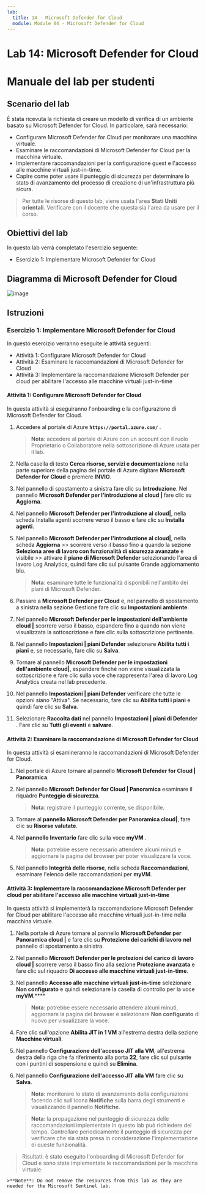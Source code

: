 ```yaml
---
lab:
  title: 14 - Microsoft Defender for Cloud
  module: Module 04 - Microsoft Defender for Cloud
---
```


# Lab 14: Microsoft Defender for Cloud
# Manuale del lab per studenti

## Scenario del lab

È stata ricevuta la richiesta di creare un modello di verifica di un ambiente basato su Microsoft Defender for Cloud. In particolare, sarà necessario:

- Configurare Microsoft Defender for Cloud per monitorare una macchina virtuale.
- Esaminare le raccomandazioni di Microsoft Defender for Cloud per la macchina virtuale.
- Implementare raccomandazioni per la configurazione guest e l'accesso alle macchine virtuali just-in-time. 
- Capire come poter usare il punteggio di sicurezza per determinare lo stato di avanzamento del processo di creazione di un'infrastruttura più sicura.

> Per tutte le risorse di questo lab, viene usata l'area **Stati Uniti orientali**. Verificare con il docente che questa sia l'area da usare per il corso. 

## Obiettivi del lab

In questo lab verrà completato l'esercizio seguente:

- Esercizio 1: Implementare Microsoft Defender for Cloud

## Diagramma di Microsoft Defender for Cloud

![image](https://github.com/MicrosoftLearning/AZ500-AzureSecurityTechnologies/assets/91347931/c31055cc-de95-41f6-adef-f09d756a68eb)

## Istruzioni

### Esercizio 1: Implementare Microsoft Defender for Cloud

In questo esercizio verranno eseguite le attività seguenti:

- Attività 1: Configurare Microsoft Defender for Cloud
- Attività 2: Esaminare le raccomandazioni di Microsoft Defender for Cloud
- Attività 3: Implementare la raccomandazione Microsoft Defender per cloud per abilitare l'accesso alle macchine virtuali just-in-time

#### Attività 1: Configurare Microsoft Defender for Cloud

In questa attività si eseguiranno l'onboarding e la configurazione di Microsoft Defender for Cloud.

1. Accedere al portale di Azure **`https://portal.azure.com/`** .

    >**Nota**: accedere al portale di Azure con un account con il ruolo Proprietario o Collaboratore nella sottoscrizione di Azure usata per il lab.

2. Nella casella di testo **Cerca risorse, servizi e documentazione** nella parte superiore della pagina del portale di Azure digitare **Microsoft Defender for Cloud** e premere **INVIO**.

3. Nel pannello di spostamento a sinistra fare clic su **Introduzione**. Nel pannello **Microsoft Defender per l'introduzione al cloud \|** fare clic su **Aggiorna**.
     
4. Nel pannello **Microsoft Defender per l'introduzione al cloud\|**, nella scheda Installa agenti scorrere verso il basso e fare clic su **Installa agenti**. 

5. Nel pannello **Microsoft Defender per l'introduzione al cloud\|**, nella scheda **Aggiorna** >> scorrere verso il basso fino a quando la sezione **Seleziona aree di lavoro con funzionalità di sicurezza avanzate** è visibile >> attivare il **piano di Microsoft Defender** selezionando l'area di lavoro Log Analytics, quindi fare clic sul pulsante Grande aggiornamento blu.  

    >**Nota**: esaminare tutte le funzionalità disponibili nell'ambito dei piani di Microsoft Defender. 

6. Passare a **Microsoft Defender per Cloud** e, nel pannello di spostamento a sinistra nella sezione Gestione fare clic su **Impostazioni ambiente**.

7. Nel pannello **Microsoft Defender per le impostazioni dell'ambiente cloud \|** scorrere verso il basso, espandere fino a quando non viene visualizzata la sottoscrizione e fare clic sulla sottoscrizione pertinente. 

8. Nel pannello **Impostazioni \| piani Defender** selezionare **Abilita tutti i piani** e, se necessario, fare clic su **Salva**.

9. Tornare al pannello **Microsoft Defender per le impostazioni dell'ambiente cloud\|**, espandere finché non viene visualizzata la sottoscrizione e fare clic sulla voce che rappresenta l'area di lavoro Log Analytics creata nel lab precedente.

10. Nel pannello **Impostazioni \| piani Defender** verificare che tutte le opzioni siano "Attiva". Se necessario, fare clic su **Abilita tutti i piani** e quindi fare clic su **Salva**.

11. Selezionare **Raccolta dati** nel pannello **Impostazioni \| piani di Defender** . Fare clic su **Tutti gli eventi** e **salvare**.

#### Attività 2: Esaminare la raccomandazione di Microsoft Defender for Cloud

In questa attività si esamineranno le raccomandazioni di Microsoft Defender for Cloud. 

1. Nel portale di Azure tornare al pannello **Microsoft Defender for Cloud \| Panoramica**. 

2. Nel pannello **Microsoft Defender for Cloud \| Panoramica** esaminare il riquadro **Punteggio di sicurezza**.

    >**Nota**: registrare il punteggio corrente, se disponibile.

3. Tornare al **pannello Microsoft Defender per Panoramica cloud\|**, fare clic su **Risorse valutate**.

4. Nel **pannello Inventario** fare clic sulla voce **myVM** .

    >**Nota**: potrebbe essere necessario attendere alcuni minuti e aggiornare la pagina del browser per poter visualizzare la voce.
    
5. Nel pannello **Integrità delle risorse**, nella scheda **Raccomandazioni**, esaminare l'elenco delle raccomandazioni per **myVM**.

#### Attività 3: Implementare la raccomandazione Microsoft Defender per cloud per abilitare l'accesso alle macchine virtuali just-in-time

In questa attività si implementerà la raccomandazione Microsoft Defender for Cloud per abilitare l'accesso alle macchine virtuali just-in-time nella macchina virtuale. 

1. Nella portale di Azure tornare al pannello **Microsoft Defender per Panoramica cloud \|** e fare clic su **Protezione dei carichi di lavoro** **nel** pannello di spostamento a sinistra.

2. Nel pannello **Microsoft Defender per le protezioni del carico di lavoro cloud \|** scorrere verso il basso fino alla sezione **Protezione avanzata** e fare clic sul riquadro **Di accesso alle macchine virtuali just-in-time**.

3. Nel pannello **Accesso alle macchine virtuali just-in-time** selezionare **Non configurato** e quindi selezionare la casella di controllo per la voce **myVM**.****

    >**Nota**: potrebbe essere necessario attendere alcuni minuti, aggiornare la pagina del browser e selezionare **Non configurato** di nuovo per visualizzare la voce.

4. Fare clic sull'opzione **Abilita JIT in 1 VM** all'estrema destra della sezione **Macchine virtuali**.

5. Nel pannello **Configurazione dell'accesso JIT alla VM**, all'estrema destra della riga che fa riferimento alla porta **22**, fare clic sul pulsante con i puntini di sospensione e quindi su **Elimina**.

6. Nel pannello **Configurazione dell'accesso JIT alla VM** fare clic su **Salva**.

    >**Nota**: monitorare lo stato di avanzamento della configurazione facendo clic sull'icona **Notifiche** sulla barra degli strumenti e visualizzando il pannello **Notifiche**. 

    >**Nota**: la propagazione nel punteggio di sicurezza delle raccomandazioni implementate in questo lab può richiedere del tempo. Controllare periodicamente il punteggio di sicurezza per verificare che sia stata presa in considerazione l'implementazione di queste funzionalità. 

> Risultati: è stato eseguito l'onboarding di Microsoft Defender for Cloud e sono state implementate le raccomandazioni per la macchina virtuale. 

    >**Note**: Do not remove the resources from this lab as they are needed for the Microsoft Sentinel lab.
